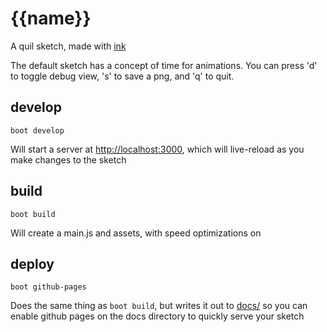 # {{name}}

A quil sketch, made with [ink](http://jedahan.com/ink)

The default sketch has a concept of time for animations. You can press 'd' to toggle debug view, 's' to save a png, and 'q' to quit.

## develop

    boot develop

Will start a server at [http://localhost:3000](), which will live-reload as you make changes to the sketch

## build

    boot build

Will create a main.js and assets, with speed optimizations on

## deploy

    boot github-pages

Does the same thing as `boot build`, but writes it out to [docs/]() so you can enable github pages on the docs directory to quickly serve your sketch
